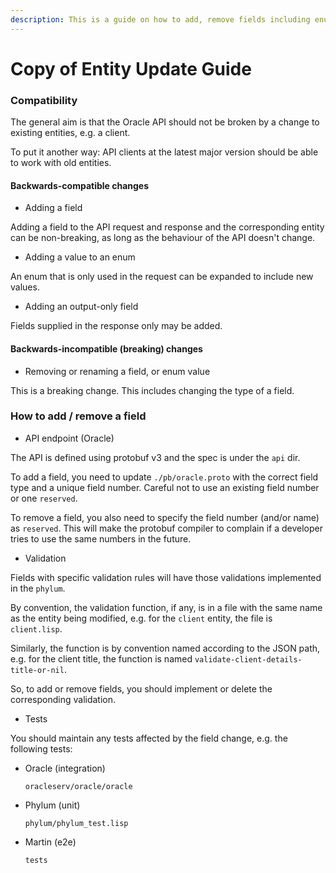 ```yaml
---
description: This is a guide on how to add, remove fields including enum values.
---
```


# Copy of Entity Update Guide

### Compatibility

The general aim is that the Oracle API should not be broken by a change to existing entities, e.g. a client.

To put it another way: API clients at the latest major version should be able to work with old entities.

#### Backwards-compatible changes

* Adding a field

Adding a field to the API request and response and the corresponding entity can be non-breaking, as long as the behaviour of the API doesn't change.

* Adding a value to an enum

An enum that is only used in the request can be expanded to include new values.

* Adding an output-only field

Fields supplied in the response only may be added.

#### Backwards-incompatible (breaking) changes

* Removing or renaming a field, or enum value

This is a breaking change. This includes changing the type of a field.

### How to add / remove a field

* API endpoint (Oracle)

The API is defined using protobuf v3 and the spec is under the `api` dir.

To add a field, you need to update `./pb/oracle.proto` with the correct field type and a unique field number. Careful not to use an existing field number or one `reserved`.

To remove a field, you also need to specify the field number (and/or name) as `reserved`. This will make the protobuf compiler to complain if a developer tries to use the same numbers in the future.

* Validation

Fields with specific validation rules will have those validations implemented in the `phylum`.

By convention, the validation function, if any, is in a file with the same name as the entity being modified, e.g. for the `client` entity, the file is `client.lisp`.

Similarly, the function is by convention named according to the JSON path, e.g. for the client title, the function is named `validate-client-details-title-or-nil`.

So, to add or remove fields, you should implement or delete the corresponding validation.

* Tests

You should maintain any tests affected by the field change, e.g. the following tests:

*   Oracle (integration)

    `oracleserv/oracle/oracle`
*   Phylum (unit)

    `phylum/phylum_test.lisp`
*   Martin (e2e)

    `tests`
